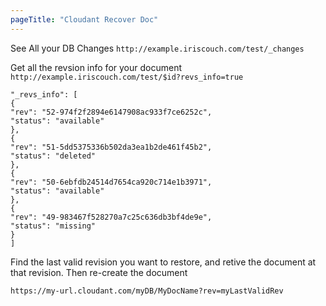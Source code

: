 ```yaml
---
pageTitle: "Cloudant Recover Doc"
---
```


See All your DB Changes
`http://example.iriscouch.com/test/_changes`

Get all the revsion info for your document
` http://example.iriscouch.com/test/$id?revs_info=true `

```
"_revs_info": [
{
"rev": "52-974f2f2894e6147908ac933f7ce6252c",
"status": "available"
},
{
"rev": "51-5dd5375336b502da3ea1b2de461f45b2",
"status": "deleted"
},
{
"rev": "50-6ebfdb24514d7654ca920c714e1b3971",
"status": "available"
},
{
"rev": "49-983467f528270a7c25c636db3bf4de9e",
"status": "missing"
}
]
```

Find the last valid revision you want to restore, and retive the document at that revision. Then re-create the document
```
https://my-url.cloudant.com/myDB/MyDocName?rev=myLastValidRev
```
